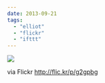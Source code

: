 ```yaml
---
date: 2013-09-21
tags: 
  - "elliot"
  - "flickr"
  - "ifttt"
---
```


![](http://farm6.staticflickr.com/5471/9859672663_a6bcb10b95_b.jpg)  

  
  
via Flickr http://flic.kr/p/g2gpbg
